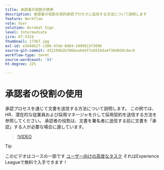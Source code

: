 ```yaml
---
title: 承認者の役割の使用
description: 承認者の役割を契約承認プロセスに追加する方法について説明します
feature: Workflow
role: User
solution: Acrobat Sign
level: Intermediate
jira: KT-5324
thumbnail: 17367.jpg
exl-id: e3d46b27-c30b-47eb-8d84-3d99813f3096
source-git-commit: 452299b2b786beab9df7a5019da4f3840d9cdec9
workflow-type: tm+mt
source-wordcount: '93'
ht-degree: 22%

---
```


# 承認者の役割の使用

承認プロセスを通じて文書を送信する方法について説明します。 この例では、HR、潜在的な従業員および採用マネージャを介して採用契約を送信する方法を参照してください。 承認者の役割は、文書を署名者に送信する前に文書を「承認」する人が必要な場合に適しています。

>[!VIDEO](https://video.tv.adobe.com/v/343854?quality=12&learn=on&hidetitle=true)

>[!TIP]
>
>このビデオはコースの一部です [ユーザー向けの高度なタスク](https://experienceleague.adobe.com/?recommended=Sign-U-1-2020.3) それはExperience Leagueで無料で入手できます！


